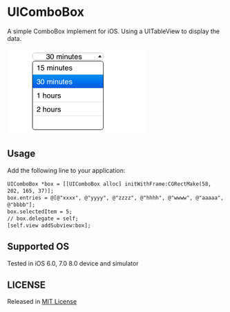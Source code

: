 UIComboBox
===========
A simple ComboBox implement for iOS.
Using a UITableView to display the data.

<img src="sample.png" />

## Usage
Add the following line to your application:

    UIComboBox *box = [[UIComboBox alloc] initWithFrame:CGRectMake(58, 202, 165, 37)];
    box.entries = @[@"xxxx", @"yyyy", @"zzzz", @"hhhh", @"wwww", @"aaaaa", @"bbbb"];
    box.selectedItem = 5;
    // box.delegate = self;
    [self.view addSubview:box];

## Supported OS
Tested in iOS 6.0, 7.0 8.0 device and simulator

## LICENSE
Released in [MIT License](http://opensource.org/licenses/mit-license.php)
